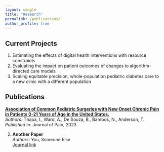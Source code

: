 ```yaml
---
layout: single
title: "Research"
permalink: /publications/
author_profile: true
---
```

## Current Projects
1. Estimating the effects of digital health interventions with resource constraints
2. Evaluating the impact on patient outcomes of changes to algorithm-directed care models
3. Scaling equitable precision, whole-population pediatric diabetes care to a new clinic with a different population

## Publications

[**Association of Common Pediatric Surgeries with New Onset Chronic Pain in Patients 0-21 Years of Age in the United States.**](https://www-sciencedirect-com.stanford.idm.oclc.org/science/article/pii/S152659002200414X)  
   *Authors:* Thapa, I., Ward, A., De Souza, B., Bambos, N., Anderson, T.   
   *Published in:* Journal of Pain, 2023

2. **Another Paper**  
   *Authors:* You, Someone Else  
   [Journal link](https://journalsite.com/issue12/paper456)
